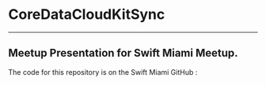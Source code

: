 # CoreDataCloudKitSync
***
## Meetup Presentation for Swift Miami Meetup. 
The code for this repository is on the Swift Miami GitHub : 
